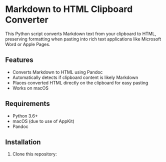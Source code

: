 # Markdown to HTML Clipboard Converter

This Python script converts Markdown text from your clipboard to HTML, preserving formatting when pasting into rich text applications like Microsoft Word or Apple Pages.

## Features

- Converts Markdown to HTML using Pandoc
- Automatically detects if clipboard content is likely Markdown
- Places converted HTML directly on the clipboard for easy pasting
- Works on macOS

## Requirements

- Python 3.6+
- macOS (due to use of AppKit)
- Pandoc

## Installation

1. Clone this repository:
